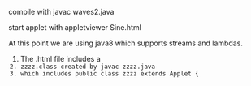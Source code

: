 compile with
javac waves2.java

start applet with
appletviewer Sine.html

At this point we are using java8 which supports streams and lambdas.

<ol>
<li>The .html file includes a <code><applet code=zzzz.class {more pairs} </applet></code>
</li><li>zzzz.class created by javac zzzz.java 
</li><li>which includes public class zzzz extends Applet {
</li>
</ol>

